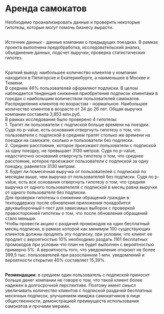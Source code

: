# Аренда самокатов
Необходимо проанализировать данные и проверить некоторые гипотезы, которые могут помочь бизнесу вырасти.

<br>Источник данных - данные компании о предыдущих поездках. В рамках проекта выполнена предобработка, исследовательский анализ, объединение данных, подсчет выручки, проверка статистических гипотез.

<br>Краткий вывод: наибольшее количество клиентов у компании находится в Пятигорске и Екатеринбурге, а наименьшее в Москве и Тюмени.
<br>В среднем 46% пользователей оформляют подписки. В целом наблюдается тенденция снижения приобретения подписок клиентами в городах с наибольшим количеством пользователей самокатов.
Распределение клиентов по возрастам - нормальное. Наибольшее количество клиентов в возрасте от 24 до 26 лет. Общая выручка компании составила 3,853 млн.руб.
<br>В рамках исследования было проверено 4 гипотезы:
<br>1. Тратят ли пользователи с подпиской больше времени на поездки. Судя по p-value, есть основания отвергнуть гипотезу о том, что пользователи с подпиской в среднем тратят столько же времени на поездки на самокате, сколько и пользователи без подписки.
<br>2. Среднее расстояние, которое проезжают пользователи с подпиской за одну поездку, не превышает 3130 метров. Судя по p-value, недостаточно оснований отвергнуть гипотезу о том, что среднее расстояние, которое проезжают пользователи с подпиской за одну поездку, равняется 3130 метрам.
<br>3. Будет ли помесячная выручка от пользователей с подпиской по месяцам выше, чем выручка от пользователей без подписки. Судя по p-value, есть все основания отвергнуть гипотезу о том, что средняя выручка от одного пользователеля с подпиской в месяц равна выручке от одного пользователя без подписки.
<br>Для проверки гипотезы о снижении обращений граждан в техподдержку после обновления приложения понадобится двухвыборочный t-тест для зависимых выборок с проверкой правосторонней гипотезы о том, что после обновления обращений стало меньше.
<br>Чтобы провести акцию с раздачей промокодов на один бесплатный месяц подписки, в рамках которой как минимум 100 существующих клиентов должны продлить эту подписку, при условии, что клиент ее продлит с вероятностью 10% необходимо раздать 1161 бесплатных промокодов при условии что план не будет выполнен с вероятностью примерно 5%. А вероятность того, что уведомление откроют не более 399,5 тыс. пользователей при разосланном 1 млн. уведомлений и вероятности открытия 40% составляет 15,39%.

<br>**Реомендации:** в среднем один пользователь с подпиской приносит больше денег компании не говоря о том, что такой клиент более надежен в долгосрочной перспективе. Поэтому имеет смысл увеличивать количество клиентов с подпиской раздачей бесплатных месячных подписок, улучшением имиджа самокатчиков в лице общественности, демонстрацией преимуществ использования самокатов и прочими мерами.
